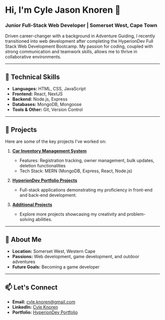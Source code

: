 # Hi, I'm Cyle Jason Knoren 👋  
### Junior Full-Stack Web Developer | Somerset West, Cape Town  

Driven career-changer with a background in Adventure Guiding, I recently transitioned into web development after completing the HyperionDev Full Stack Web Development Bootcamp. My passion for coding, coupled with strong communication and teamwork skills, allows me to thrive in collaborative environments.  

---

## 🚀 Technical Skills  
- **Languages:** HTML, CSS, JavaScript  
- **Frontend:** React, NextJS  
- **Backend:** Node.js, Express  
- **Databases:** MongoDB, Mongoose  
- **Tools & Other:** Git, Version Control  

---

## 🌟 Projects  
Here are some of the key projects I've worked on:  

1. **[Car Inventory Management System](https://github.com/GraphicQuasar69/WebStore.com.git)**  
   - Features: Registration tracking, owner management, bulk updates, deletion functionalities  
   - Tech Stack: MERN (MongoDB, Express, React, Node.js)  

2. **[HyperionDev Portfolio Projects](https://www.hyperiondev.com/portfolio/CK24010012551/)**  
   - Full-stack applications demonstrating my proficiency in front-end and back-end development.  

3. **[Additional Projects](https://github.com/GraphicQuasar69)**  
   - Explore more projects showcasing my creativity and problem-solving abilities.  

---

## 🌱 About Me  
- **Location:** Somerset West, Western Cape  
- **Passions:** Web development, game development, and outdoor adventures  
- **Future Goals:** Becoming a game developer  

---

## 📫 Let's Connect  
- **Email:** [cyle.knoren@gmail.com](mailto:cyle.knoren@gmail.com)  
- **LinkedIn:** [Cyle Knoren](http://www.linkedin.com/in/cyle-knoren-925b2327a)  
- **Portfolio:** [HyperionDev Portfolio](https://www.hyperiondev.com/portfolio/CK24010012551/)  
